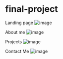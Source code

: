 # final-project
Landing page
![image](https://user-images.githubusercontent.com/69055775/154395800-ceaa0cf2-48e8-4d88-80ab-86b9f29f1215.png)

About me
![image](https://user-images.githubusercontent.com/69055775/154395856-feea7531-8e3b-4f74-bfe2-c259b7ddb892.png)

Projects
![image](https://user-images.githubusercontent.com/69055775/154395906-fda64770-58ad-497b-b16e-b30a70e177b4.png)

Contact Me
![image](https://user-images.githubusercontent.com/69055775/154395938-fc98c7eb-5ca5-4312-ad6d-88b3f5b07691.png)
